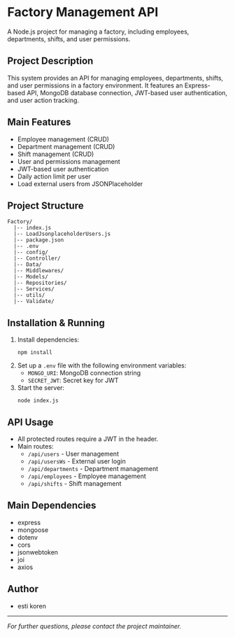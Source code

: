 # Factory Management API

A Node.js project for managing a factory, including employees, departments, shifts, and user permissions.

## Project Description

This system provides an API for managing employees, departments, shifts, and user permissions in a factory environment. It features an Express-based API, MongoDB database connection, JWT-based user authentication, and user action tracking.

## Main Features
- Employee management (CRUD)
- Department management (CRUD)
- Shift management (CRUD)
- User and permissions management
- JWT-based user authentication
- Daily action limit per user
- Load external users from JSONPlaceholder

## Project Structure
```
Factory/
  |-- index.js
  |-- LoadJsonplaceholderUsers.js
  |-- package.json
  |-- .env
  |-- config/
  |-- Controller/
  |-- Data/
  |-- Middlewares/
  |-- Models/
  |-- Repositories/
  |-- Services/
  |-- utils/
  |-- Validate/
```

## Installation & Running
1. Install dependencies:
   ```
   npm install
   ```
2. Set up a `.env` file with the following environment variables:
   - `MONGO_URI`: MongoDB connection string
   - `SECRET_JWT`: Secret key for JWT
3. Start the server:
   ```
   node index.js
   ```

## API Usage
- All protected routes require a JWT in the header.
- Main routes:
  - `/api/users` - User management
  - `/api/usersWs` - External user login
  - `/api/departments` - Department management
  - `/api/employees` - Employee management
  - `/api/shifts` - Shift management

## Main Dependencies
- express
- mongoose
- dotenv
- cors
- jsonwebtoken
- joi
- axios

## Author
- esti koren

---

*For further questions, please contact the project maintainer.*
